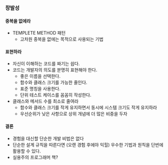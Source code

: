 ### 창발성

#### 중복을 없에라
- TEMPLETE METHOD 패턴
  - 고차원 중복을 없에는 목적으로 사용되는 기법
  
#### 표현하라
- 자신이 이해하는 코드를 짜기는 쉽다.
- 코드는 개발자의 의도를 분명히 표현해야 한다.
  - 좋은 이름을 선택한다.
  - 함수와 클래스 크기를 가능한 줄인다.
  - 표준 명칭을 사용한다.
  - 단위 테스트 케이스를 꼼꼼히 작성한다.
- 클래스와 메서드 수를 최소로 줄여라
  - 함수와 클래스 크기를 작게 유지하면서 동시에 시스템 크기도 작게 유지하라
  - 우선순위가 낮은 사항으로 상위 개념에 더 많은 비중을 두자

#### 결론
- 경험을 대신할 단순한 개발 비법은 없다
- 단순한 설계 규칙을 따른다면 (오랜 경험 후에야 익힐) 우수한 기법과 원칙을 단번에 활용할 수 있다.
- 실용주의 프로그래머 책?
